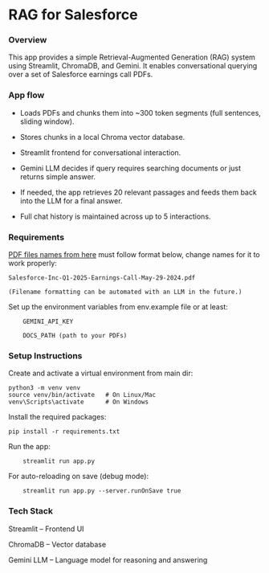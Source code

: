 # RAG for Salesforce
### Overview

This app provides a simple Retrieval-Augmented Generation (RAG) system using Streamlit, ChromaDB, and Gemini.
It enables conversational querying over a set of Salesforce earnings call PDFs.
### App flow

- Loads PDFs and chunks them into ~300 token segments (full sentences, sliding window).

- Stores chunks in a local Chroma vector database.

- Streamlit frontend for conversational interaction.

- Gemini LLM decides if query requires searching documents or just returns simple answer.

- If needed, the app retrieves 20 relevant passages and feeds them back into the LLM for a final answer.

- Full chat history is maintained across up to 5 interactions.

### Requirements

[PDF files names from here](https://altimetrik-recruiting-technical-assessment-assets.s3.us-east-1.amazonaws.com/Earnings%20Call%20Transcripts.zip)
must follow format below, change names for it to work properly:

    Salesforce-Inc-Q1-2025-Earnings-Call-May-29-2024.pdf

    (Filename formatting can be automated with an LLM in the future.)

Set up the environment variables from env.example file or at least:

        GEMINI_API_KEY

        DOCS_PATH (path to your PDFs)

### Setup Instructions

Create and activate a virtual environment from main dir:

    python3 -m venv venv
    source venv/bin/activate   # On Linux/Mac
    venv\Scripts\activate      # On Windows

Install the required packages:

    pip install -r requirements.txt

Run the app:

        streamlit run app.py

For auto-reloading on save (debug mode):

        streamlit run app.py --server.runOnSave true

### Tech Stack

Streamlit – Frontend UI

ChromaDB – Vector database

Gemini LLM – Language model for reasoning and answering